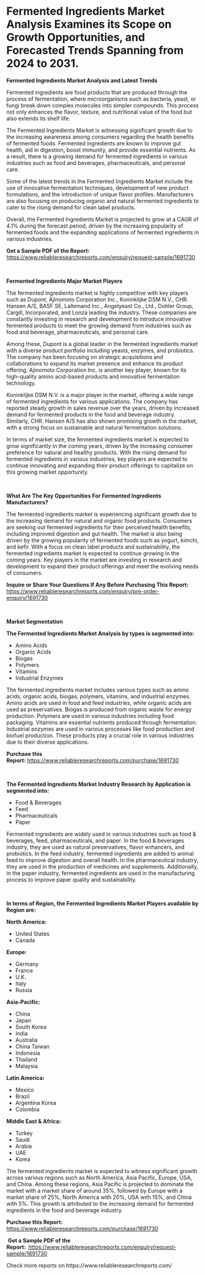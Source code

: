 <p><h1>Fermented Ingredients Market Analysis Examines its Scope on Growth Opportunities, and Forecasted Trends Spanning from 2024 to 2031.</h1></p><p><strong>Fermented Ingredients Market Analysis and Latest Trends</strong></p>
<p><p>Fermented ingredients are food products that are produced through the process of fermentation, where microorganisms such as bacteria, yeast, or fungi break down complex molecules into simpler compounds. This process not only enhances the flavor, texture, and nutritional value of the food but also extends its shelf life.</p><p>The Fermented Ingredients Market is witnessing significant growth due to the increasing awareness among consumers regarding the health benefits of fermented foods. Fermented ingredients are known to improve gut health, aid in digestion, boost immunity, and provide essential nutrients. As a result, there is a growing demand for fermented ingredients in various industries such as food and beverages, pharmaceuticals, and personal care.</p><p>Some of the latest trends in the Fermented Ingredients Market include the use of innovative fermentation techniques, development of new product formulations, and the introduction of unique flavor profiles. Manufacturers are also focusing on producing organic and natural fermented ingredients to cater to the rising demand for clean label products.</p><p>Overall, the Fermented Ingredients Market is projected to grow at a CAGR of 4.1% during the forecast period, driven by the increasing popularity of fermented foods and the expanding applications of fermented ingredients in various industries.</p></p>
<p><strong>Get a Sample PDF of the Report:&nbsp;</strong> <a href="https://www.reliableresearchreports.com/enquiry/request-sample/1691730">https://www.reliableresearchreports.com/enquiry/request-sample/1691730</a></p>
<p>&nbsp;</p>
<p><strong>Fermented Ingredients Major Market Players</strong></p>
<p><p>The fermented ingredients market is highly competitive with key players such as Dupont, Ajinomoto Corporation Inc., Koninklijke DSM N.V., CHR. Hansen A/S, BASF SE, Lallemand Inc., Angelyeast Co., Ltd., Dohler Group, Cargill, Incorporated, and Lonza leading the industry. These companies are constantly investing in research and development to introduce innovative fermented products to meet the growing demand from industries such as food and beverage, pharmaceuticals, and personal care.</p><p>Among these, Dupont is a global leader in the fermented ingredients market with a diverse product portfolio including yeasts, enzymes, and probiotics. The company has been focusing on strategic acquisitions and collaborations to expand its market presence and enhance its product offering. Ajinomoto Corporation Inc. is another key player, known for its high-quality amino acid-based products and innovative fermentation technology. </p><p>Koninklijke DSM N.V. is a major player in the market, offering a wide range of fermented ingredients for various applications. The company has reported steady growth in sales revenue over the years, driven by increased demand for fermented products in the food and beverage industry. Similarly, CHR. Hansen A/S has also shown promising growth in the market, with a strong focus on sustainable and natural fermentation solutions.</p><p>In terms of market size, the fermented ingredients market is expected to grow significantly in the coming years, driven by the increasing consumer preference for natural and healthy products. With the rising demand for fermented ingredients in various industries, key players are expected to continue innovating and expanding their product offerings to capitalize on this growing market opportunity.</p></p>
<p>&nbsp;</p>
<p><strong>What Are The Key Opportunities For Fermented Ingredients Manufacturers?</strong></p>
<p><p>The fermented ingredients market is experiencing significant growth due to the increasing demand for natural and organic food products. Consumers are seeking out fermented ingredients for their perceived health benefits, including improved digestion and gut health. The market is also being driven by the growing popularity of fermented foods such as yogurt, kimchi, and kefir. With a focus on clean label products and sustainability, the fermented ingredients market is expected to continue growing in the coming years. Key players in the market are investing in research and development to expand their product offerings and meet the evolving needs of consumers.</p></p>
<p><strong>Inquire or Share Your Questions If Any Before Purchasing This Report:</strong> <a href="https://www.reliableresearchreports.com/enquiry/pre-order-enquiry/1691730">https://www.reliableresearchreports.com/enquiry/pre-order-enquiry/1691730</a></p>
<p>&nbsp;</p>
<p><strong>Market Segmentation</strong></p>
<p><strong>The Fermented Ingredients Market Analysis by types is segmented into:</strong></p>
<p><ul><li>Amino Acids</li><li>Organic Acids</li><li>Biogas</li><li>Polymers</li><li>Vitamins</li><li>Industrial Enzymes</li></ul></p>
<p><p>The fermented ingredients market includes various types such as amino acids, organic acids, biogas, polymers, vitamins, and industrial enzymes. Amino acids are used in food and feed industries, while organic acids are used as preservatives. Biogas is produced from organic waste for energy production. Polymers are used in various industries including food packaging. Vitamins are essential nutrients produced through fermentation. Industrial enzymes are used in various processes like food production and biofuel production. These products play a crucial role in various industries due to their diverse applications.</p></p>
<p><strong>Purchase this Report:&nbsp;</strong><a href="https://www.reliableresearchreports.com/purchase/1691730">https://www.reliableresearchreports.com/purchase/1691730</a></p>
<p>&nbsp;</p>
<p><strong>The Fermented Ingredients Market Industry Research by Application is segmented into:</strong></p>
<p><ul><li>Food & Beverages</li><li>Feed</li><li>Pharmaceuticals</li><li>Paper</li></ul></p>
<p><p>Fermented ingredients are widely used in various industries such as food & beverages, feed, pharmaceuticals, and paper. In the food & beverages industry, they are used as natural preservatives, flavor enhancers, and probiotics. In the feed industry, fermented ingredients are added to animal feed to improve digestion and overall health. In the pharmaceutical industry, they are used in the production of medicines and supplements. Additionally, in the paper industry, fermented ingredients are used in the manufacturing process to improve paper quality and sustainability.</p></p>
<p>&nbsp;</p>
<p><strong>In terms of Region, the Fermented Ingredients Market Players available by Region are:</strong></p>
<p>
    <p> <strong> North America: </strong>
        <ul>
            <li>United States</li>
            <li>Canada</li>
        </ul>
        </p> 
    <p> <strong> Europe: </strong>
        <ul>
            <li>Germany</li>
            <li>France</li>
            <li>U.K.</li>
            <li>Italy</li>
            <li>Russia</li>
        </ul>
        </p> 
    <p> <strong> Asia-Pacific: </strong>
        <ul>
            <li>China</li>
            <li>Japan</li>
            <li>South Korea</li>
            <li>India</li>
            <li>Australia</li>
            <li>China Taiwan</li>
            <li>Indonesia</li>
            <li>Thailand</li>
            <li>Malaysia</li>
        </ul>
        </p> 
    <p> <strong> Latin America: </strong>
        <ul>
            <li>Mexico</li>
            <li>Brazil</li>
            <li>Argentina Korea</li>
            <li>Colombia</li>
        </ul>
        </p> 
    <p> <strong> Middle East & Africa: </strong>
        <ul>
            <li>Turkey</li>
            <li>Saudi</li>
            <li>Arabia</li>
            <li>UAE</li>
            <li>Korea</li>
        </ul>
    </p>
    </p>
<p><p>The fermented ingredients market is expected to witness significant growth across various regions such as North America, Asia Pacific, Europe, USA, and China. Among these regions, Asia Pacific is projected to dominate the market with a market share of around 35%, followed by Europe with a market share of 25%, North America with 20%, USA with 15%, and China with 5%. This growth is attributed to the increasing demand for fermented ingredients in the food and beverage industry.</p></p>
<p><strong>Purchase this Report: </strong><a href="https://www.reliableresearchreports.com/purchase/1691730">https://www.reliableresearchreports.com/purchase/1691730</a></p>
<p>&nbsp;<strong>Get a Sample PDF of the Report:&nbsp;&nbsp;</strong><a href="https://www.reliableresearchreports.com/enquiry/request-sample/1691730">https://www.reliableresearchreports.com/enquiry/request-sample/1691730</a></p>
<p><strong></strong></p>
<p>Check more reports on https://www.reliableresearchreports.com/</p>